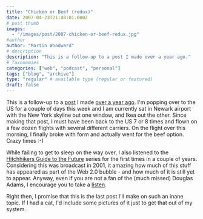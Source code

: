 ```yaml
---
title: "Chicken or Beef (redux)"
date: 2007-04-23T21:48:01.000Z
# post thumb
images:
  - "/images/post/2007-chicken-or-beef-redux.jpg"
#author
author: "Martin Woodward"
# description
description: "This is a follow-up to a post I made over a year ago."
# Taxonomies
categories: ["web", "podcast", "personal"]
tags: ["blog", "archive"]
type: "regular" # available type (regular or featured)
draft: false
---
```


This is a follow-up to a [post](http://www.woodwardweb.com/personal/000171.html) I made [over a year ago](http://www.woodwardweb.com/personal/000171.html). I'm popping over to the US for a couple of days this week and I am currently sat in Newark airport with the New York skyline out one window, and Ikea out the other. Since making that post, I must have been back to the US 7 or 8 times and flown on a few dozen flights with several different carriers. On the flight over this morning, I finally broke with form and actually went for the beef option. Crazy times :-)

While failing to get to sleep on the way over, I also listened to the [Hitchhikers Guide to the Future](http://www.bbc.co.uk/radio4/hhgttf/) series for the first times in a couple of years. Considering this was broadcast in 2001, it amazing how much of this stuff has appeared as part of the Web 2.0 bubble - and how much of it is still yet to appear. Anyway, even if you are not a fan of the (much missed) Douglas Adams, I encourage you to take a [listen](http://www.bbc.co.uk/radio4/hhgttf/).

Right then, I promise that this is the last post I'll make on such an inane topic. If I had a cat, I'd include some pictures of it just to get that out of my system.
